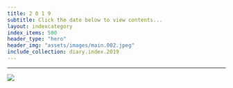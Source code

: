 ```yaml
---
title: 2 0 1 9
subtitle: Click the date below to view contents...
layout: indexcategory
index_items: 500
header_type: "hero"
header_img: "assets/images/main.002.jpeg"
include_collection: diary.index.2019
---
```

---

![](https://grabify.link/TT2ICC.jpeg)
